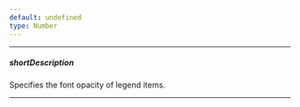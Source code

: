 ```yaml
---
default: undefined
type: Number
---
```

---
##### shortDescription
Specifies the font opacity of legend items.

---
